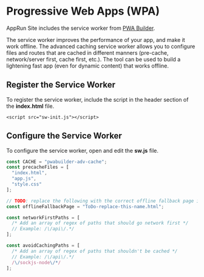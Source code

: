 # Progressive Web Apps (WPA)

AppRun Site includes the service worker from [PWA Builder](https://www.pwabuilder.com/).

The service worker improves the performance of your app, and make it work offline. The advanced caching service worker allows you to configure files and routes that are cached in different manners (pre-cache, network/server first, cache first, etc.). The tool can be used to build a lightening fast app (even for dynamic content) that works offline.

## Register the Service Worker

To register the service worker, include the script in the header section of the **index.html** file.

```
<script src="sw-init.js"></script>
```

## Configure the Service Worker

To configure the service worker, open and edit the **sw.js** file.


```javascript
const CACHE = "pwabuilder-adv-cache";
const precacheFiles = [
  "index.html",
  "app.js",
  "style.css"
];

// TODO: replace the following with the correct offline fallback page i.e.: const offlineFallbackPage = "offline.html";
const offlineFallbackPage = "ToDo-replace-this-name.html";

const networkFirstPaths = [
  /* Add an array of regex of paths that should go network first */
  // Example: /\/api\/.*/
];

const avoidCachingPaths = [
  /* Add an array of regex of paths that shouldn't be cached */
  // Example: /\/api\/.*/
  /\/sockjs-node\/*/
];

```

